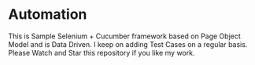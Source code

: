# Automation

This is Sample Selenium + Cucumber framework based on Page Object Model and is Data Driven. I keep on adding Test Cases on a regular basis. Please Watch and Star this repository if you like my work.
